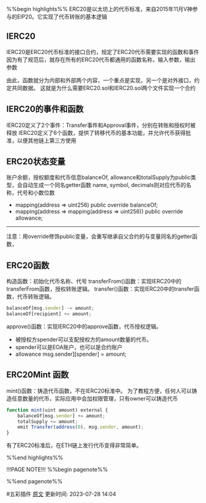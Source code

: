 %%begin highlights%%
ERC20是以太坊上的代币标准，来自2015年11月V神参与的EIP20。它实现了代币转账的基本逻辑
## IERC20
IERC20是ERC20代币标准的接口合约，规定了ERC20代币需要实现的函数和事件
因为有了规范后，就存在所有的ERC20代币都通用的函数名称，输入参数，输出参数

由此，函数就分为内部和外部两个内容，一个重点是实现，另一个是对外接口，约定共同数据。 这就是为什么需要ERC20.sol和IERC20.sol两个文件实现一个合约

## IERC20的事件和函数
IERC20定义了2个事件：Transfer事件和Approval事件，分别在转账和授权时被释放
IERC20定义了6个函数，提供了转移代币的基本功能，并允许代币获得批准，以便其他链上第三方使用

## ERC20状态变量
账户余额，授权额度和代币信息balanceOf, allowance和totalSupply为public类型，会自动生成一个同名getter函数
name, symbol, decimals则对应代币的名称，代号和小数位数
- mapping(address => uint256) public override balanceOf;
- mapping(address => mapping(address => uint256)) public override allowance;

---
注意：用override修饰public变量，会重写继承自父合约的与变量同名的getter函数，
## ERC20函数
构造函数：初始化代币名称、代号
transferFrom()函数：实现IERC20中的transferFrom函数，授权转账逻辑。
transfer()函数：实现IERC20中的transfer函数，代币转账逻辑。
```js
balanceOf[msg.sender] -= amount;
balanceOf[recipient] += amount;
```
approve()函数：实现IERC20中的approve函数，代币授权逻辑。
- 被授权方spender可以支配授权方的amount数量的代币。
- spender可以是EOA账户，也可以是合约账户
- allowance msg.sender][spender] = amount;

## ERC20Mint 函数
mint()函数：铸造代币函数，不在IERC20标准中。
为了教程方便，任何人可以铸造任意数量的代币，实际应用中会加权限管理，只有owner可以铸造代币

```js
function mint(uint amount) external {
	balanceOf[msg.sender] += amount;
	totalSupply += amount;
	emit Transfer(address(0), msg.sender, amount);
}

```

有了ERC20标准后，在ETH链上发行代币变得非常简单。

%%end highlights%%

!!!PAGE NOTE!!!
%%begin pagenote%%

%%end pagenote%%

 #五彩插件 [原文](https://www.wtf.academy/solidity-application/ERC20/)
更新时间: 2023-07-28 14:04